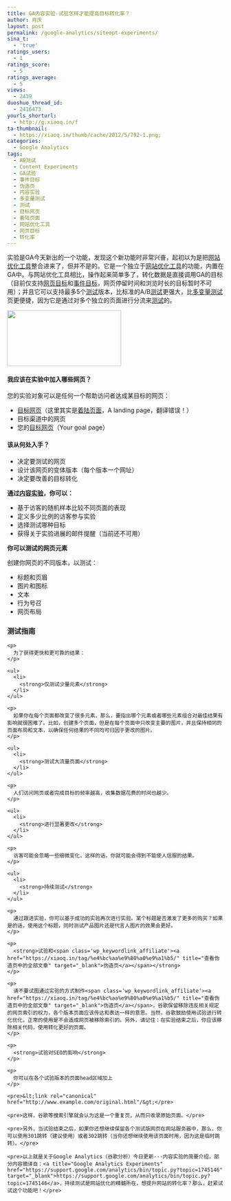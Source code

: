```yaml
---
title: GA内容实验-试验怎样才能提高目标转化率？
author: 肖庆
layout: post
permalink: /google-analytics/siteopt-experiments/
sina_t:
  - 'true'
ratings_users:
  - 1
ratings_score:
  - 5
ratings_average:
  - 5
views:
  - 2439
duoshuo_thread_id:
  - 2416473
yourls_shorturl:
  - http://g.xiaoq.in/f
ta-thumbnail:
  - https://xiaoq.in/thumb/cache/2012/5/792-1.png;
categories:
  - Google Analytics
tags:
  - AB测试
  - Content Experiments
  - GA试验
  - 事件目标
  - 伪造页
  - 内容实验
  - 多变量测试
  - 测试
  - 目标网页
  - 着陆页面
  - 网站优化工具
  - 网页目标
  - 转化率
---
```

实验是GA今天新出的一个功能，发现这个新功能时非常兴奋，起初以为是把<span class='wp_keywordlink_affiliate'><a href="https://xiaoq.in/tag/%e7%bd%91%e7%ab%99%e4%bc%98%e5%8c%96%e5%b7%a5%e5%85%b7/" title="查看网站优化工具中的全部文章" target="_blank">网站优化工具</a></span>整合进来了，但并不是的。它是一个独立于<span class='wp_keywordlink_affiliate'><a href="https://xiaoq.in/tag/%e7%bd%91%e7%ab%99%e4%bc%98%e5%8c%96%e5%b7%a5%e5%85%b7/" title="查看网站优化工具中的全部文章" target="_blank">网站优化工具</a></span>的功能，内置在GA中。与网站优化工具相比，操作起来简单多了，转化数据是直接调用GA的目标（目前仅支持<span class='wp_keywordlink_affiliate'><a href="https://xiaoq.in/tag/%e7%bd%91%e9%a1%b5%e7%9b%ae%e6%a0%87/" title="查看网页目标中的全部文章" target="_blank">网页目标</a></span>和<span class='wp_keywordlink_affiliate'><a href="https://xiaoq.in/tag/%e4%ba%8b%e4%bb%b6%e7%9b%ae%e6%a0%87/" title="查看事件目标中的全部文章" target="_blank">事件目标</a></span>，网页停留时间和浏览时长的目标暂时不可用）；并且它可以支持最多5个<span class='wp_keywordlink_affiliate'><a href="https://xiaoq.in/tag/%e6%b5%8b%e8%af%95/" title="查看测试中的全部文章" target="_blank">测试</a></span>版本，比标准的A/B<span class='wp_keywordlink_affiliate'><a href="https://xiaoq.in/tag/%e6%b5%8b%e8%af%95/" title="查看测试中的全部文章" target="_blank">测试</a></span>更强大，比<span class='wp_keywordlink_affiliate'><a href="https://xiaoq.in/tag/%e5%a4%9a%e5%8f%98%e9%87%8f%e6%b5%8b%e8%af%95/" title="查看多变量测试中的全部文章" target="_blank">多变量测试</a></span>页更便捷，因为它是通过对多个独立的页面进行分流来<span class='wp_keywordlink_affiliate'><a href="https://xiaoq.in/tag/%e6%b5%8b%e8%af%95/" title="查看测试中的全部文章" target="_blank">测试</a></span>的。

<img class="alignnone size-full wp-image-793" title="ga-experiments" src="http://xiaoq.in/g/pics/2012/05/ga-experiments.png" alt="" width="265" height="130" />

#### 我应该在实验中加入哪些网页？

您的实验对象可以是任何一个帮助访问者达成某目标的网页：

*   <span class='wp_keywordlink_affiliate'><a href="https://xiaoq.in/tag/%e7%9b%ae%e6%a0%87%e7%bd%91%e9%a1%b5/" title="查看目标网页中的全部文章" target="_blank">目标网页</a></span>（这里其实是<span class='wp_keywordlink_affiliate'><a href="https://xiaoq.in/tag/%e7%9d%80%e9%99%86%e9%a1%b5%e9%9d%a2/" title="查看着陆页面中的全部文章" target="_blank">着陆页面</a></span>，A landing page，翻译错误！）
*   目标渠道中的网页
*   您的<span class='wp_keywordlink_affiliate'><a href="https://xiaoq.in/tag/%e7%9b%ae%e6%a0%87%e7%bd%91%e9%a1%b5/" title="查看目标网页中的全部文章" target="_blank">目标网页</a></span>（Your goal page）

#### 该从何处入手？

*   决定要测试的网页
*   设计该网页的变体版本（每个版本一个网址）
*   决定要改善的目标转化

**通过<span class='wp_keywordlink_affiliate'><a href="https://xiaoq.in/tag/%e5%86%85%e5%ae%b9%e5%ae%9e%e9%aa%8c/" title="查看内容实验中的全部文章" target="_blank">内容实验</a></span>，你可以：**

*   基于访客的随机样本比较不同页面的表现
*   定义多少比例的访客参与实验
*   选择测试哪种目标
*   获得关于实验进展的邮件提醒（当前还不可用）

<div>
  <p>
    <strong>你可以测试的网页元素</strong>
  </p>
  
  <p>
    创建你网页的不同版本，以测试：
  </p>
  
  <ul>
    <li>
      标题和页眉
    </li>
    <li>
      图片和图标
    </li>
    <li>
      文本
    </li>
    <li>
      行为号召
    </li>
    <li>
      网页布局
    </li>
  </ul>
  
  <div>
    <h3>
      测试指南
    </h3>
    
    <p>
      为了获得更快和更可靠的结果：
    </p>
    
    <ul>
      <li>
        <strong>仅测试少量元素</strong>
      </li>
    </ul>
    
    <p>
      如果你在每个页面都改变了很多元素，那么，要指出哪个元素或者哪些元素组合对最佳结果有影响就很困难了。比如，创建多个页面，但是在每个页面中只改变主要的图片，并且保持相同的页面布局和文本，以确保任何结果的不同均可归因于更改的图片。
    </p>
    
    <ul>
      <li>
        <strong>测试大流量页面</strong>
      </li>
    </ul>
    
    <p>
      人们访问网页或者完成目标的频率越高，收集数据花费的时间也越少。
    </p>
    
    <ul>
      <li>
        <strong>进行显著更改</strong>
      </li>
    </ul>
    
    <p>
      访客可能会忽略一些细微变化，这样的话，你就可能会得到不能使人信服的结果。
    </p>
    
    <ul>
      <li>
        <strong>持续测试</strong>
      </li>
    </ul>
    
    <p>
      通过跟进实验，你可以基于成功的实验再次进行实验。某个标题是否激发了更多的购买？如果是的话，使用这个标题，同时测试产品图片还是代言人图片的效果会更好。
    </p>
    
    <p>
      <strong>试验和<span class='wp_keywordlink_affiliate'><a href="https://xiaoq.in/tag/%e4%bc%aa%e9%80%a0%e9%a1%b5/" title="查看伪造页中的全部文章" target="_blank">伪造页</a></span></strong>
    </p>
    
    <p>
      请不要试图通过实验的方式制作<span class='wp_keywordlink_affiliate'><a href="https://xiaoq.in/tag/%e4%bc%aa%e9%80%a0%e9%a1%b5/" title="查看伪造页中的全部文章" target="_blank">伪造页</a></span>，谷歌保留移除违反相关规定的网页索引的权力，各个版本页面应该传达和表达一样的意思。当然，谷歌鼓励使用试验进行转化优化，正常的使用是不会造成网页被移除索引的。另外，请记住：在实验结束之后，你应该移除相关代码，使用转化更好的页面。
    </p>
    
    <p>
      <strong>试验对SEO的影响</strong>
    </p>
    
    <p>
      你可以在各个试验版本的页面head区域加上
    </p>
    
    <pre>&lt;link rel="canonical" href="http://www.example.com/original.html"/&gt;</pre>
    
    <pre>这样，谷歌等搜索引擎就会认为这是一个重复页，从而只收录原始页面。</pre>
    
    <pre>另外，当试验结束之后，如果你还想继续保留各个测试版网页在网站服务器中，那么，你可以使用301跳转（建议使用）或者302跳转（当你还想继续使用该页面时用，因为这是临时跳转）。</pre>
    
    <pre>以上就是关于Google Analytics（谷歌分析）今日更新---内容实验的简要介绍，部分内容摘译自：<a title="Google Analytics Experiments" href="https://support.google.com/analytics/bin/topic.py?topic=1745146" target="_blank">https://support.google.com/analytics/bin/topic.py?topic=1745146</a>，持续测试是网站优化的精髓所在，想提升网站的转化率？那么，赶紧试试这个功能吧！</pre>
  </div>
</div>